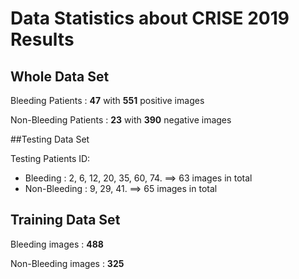# Data Statistics about CRISE 2019 Results

## Whole Data Set

Bleeding Patients : **47** with **551** positive images

Non-Bleeding Patients : **23** with **390** negative images



##Testing Data Set

Testing Patients ID:

- Bleeding :  2, 6, 12, 20, 35, 60, 74.  ==> 63 images in total
- Non-Bleeding : 9, 29, 41.  ==>  65 images in total



## Training Data Set

Bleeding images : **488**

Non-Bleeding images : **325**